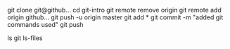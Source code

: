 git clone git@github...
cd git-intro
git remote remove origin
git remote add origin github...
git push -u origin master
git add *
git commit -m "added git commands used"
git push

ls
git ls-files
